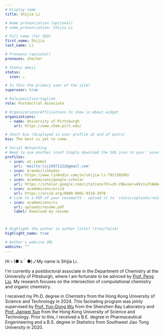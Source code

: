 ```yaml
---
# Display name
title: Shijia Li

# Name pronunciation (optional)
# name_pronunciation: Shijia Li

# Full name (for SEO)
first_name: Shijia
last_name: Li

# Pronouns (optional)
pronouns: she/her

# Status emoji
status:
  icon: ☕️

# Is this the primary user of the site?
superuser: true

# Role/position/tagline
role: Postdoctral Associate

# Organizations/Affiliations to show in About widget
organizations:
  - name: University of Pittsburgh
    url: https://www.chem.pitt.edu/

# Short bio (displayed in user profile at end of posts)
bio: The best is yet to come.

# Social Networking
# Need to use another icon? Simply download the SVG icon to your `assets/media/icons/` folder.
profiles:
  - icon: at-symbol
    url: 'mailto:lsj19971222@gmail.com'
  - icon: brands/linkedin
    url: https://www.linkedin.com/in/shijia-li-791130209/
  - icon: academicons/google-scholar
    url: https://scholar.google.com/citations?hl=zh-CN&user=AVv1sZYAAAAJ&view_op=list_works&gmla=AH8HC4zZU7JysbTiGF5iH3_wcsuTW-ElzW5o2uiRhucliNwW1lBIQeyZgFOwFqZ05mdmcEpRtNg4zNqnkf2v8x2YW8kkRV7flkZfljY3wJtBTFyw2RM
  - icon: academicons/orcid
    url: https://orcid.org/0000-0001-9310-2978
  # Link to a PDF of your resume/CV - upload it to `static/uploads/resume.pdf`
  - icon: academicons/cv
    url: uploads/resume.pdf
    label: Download my resume



# Highlight the author in author lists? (true/false)
highlight_name: true

# Author's website URL
website: ""
---
```


Hiヽ(●´ε｀●)ノMy name is Shijia Li. <br />

I'm currently a postdoctoral associate in the Department of Chemistry at the University of Pittsburgh, where I am fortunate to be adviced by [Prof. Peng Liu](http://pengliu.owlstown.net/). My research focuses on the intersection of computational chemistry and organic chemistry. <br />

I received my Ph.D. degree in Chemistry from the Hong Kong University of Science and Technology in 2024. This facinating program was joinly supervised by [Prof. Yun-Dong Wu](http:/web.pkusz.edu.cn/wu/) from the Shenzhen Bay Laboratory and [Prof. Jianwei Sun](https://sunlab.hkust.edu.hk/cgi-bin/index.php) from the Hong Kong University of Science and Technology. Prior to this, I received a B.E. degree in Pharmaceutical Engerineering and a B.S. degree in Statistics from Southwest Jiao Tong University in 2020.<br />